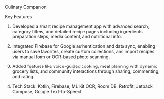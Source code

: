 Culinary Companion

Key Features

1. Developed a smart recipe management app with advanced search, category filters, and detailed recipe pages including ingredients, preparation steps, media content, and nutritional info.

2. Integrated Firebase for Google authentication and data sync, enabling users to save favorites, create custom collections, and import recipes via manual form or OCR-based photo scanning.

3. Added features like voice-guided cooking, meal planning with dynamic grocery lists, and community interactions through sharing, commenting, and rating.

4. Tech Stack: Kotlin, Firebase, ML Kit OCR, Room DB, Retrofit, Jetpack Compose, Google Text-to-Speech
